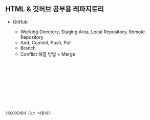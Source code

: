 ## HTML & 깃허브 공부용 레파지토리

- GitHub

  - Working Directory, Staging Area, Local Repository, Remote Repository
  - Add, Commit, Push, Pull
  - Branch
  - Conflict 해결 방법 + Merge
<code>
<!Doctype html>
<html lang="en">
<head>
<meta charset="UTF-8">
<meta http-equiv="X-UA-Compatible" content="IE=edge">
<meta name="viewport" content="width=device-width, initial-scale=1.0">
<title>마크다운 내에 html 코드 입력하기</title>
</head>
<body>
<p>VSCODE에서 Git 사용하기</p>
</body>
</html> 
</code>
